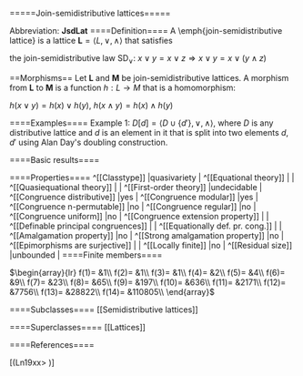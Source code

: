 =====Join-semidistributive lattices=====

Abbreviation: **JsdLat**
====Definition====
A \emph{join-semidistributive lattice} is a lattice $\mathbf{L}=\langle L,\vee
,\wedge \rangle$ that satisfies

the join-semidistributive law SD$_{\vee}$:  $x\vee y=x\vee z\Longrightarrow x\vee y=x\vee(y\wedge z)$

==Morphisms==
Let $\mathbf{L}$ and $\mathbf{M}$ be join-semidistributive lattices. A morphism from $\mathbf{L}$ to $\mathbf{M}$ is a function 
$h:L\rightarrow M$ that is a homomorphism: 

$h(x\vee y)=h(x)\vee h(y)$, $h(x\wedge y)=h(x)\wedge h(y)$

====Examples====
Example 1: $D[d]=\langle D\cup\{d'\},\vee ,\wedge\rangle$, where $D$ is any distributive lattice and $d$ is an element in it that
is split into two elements $d,d'$ using Alan Day's doubling construction.


====Basic results====

====Properties====
^[[Classtype]]  |quasivariety |
^[[Equational theory]]  | |
^[[Quasiequational theory]]  | |
^[[First-order theory]]  |undecidable |
^[[Congruence distributive]]  |yes |
^[[Congruence modular]]  |yes |
^[[Congruence n-permutable]]  |no |
^[[Congruence regular]]  |no |
^[[Congruence uniform]]  |no |
^[[Congruence extension property]]  | |
^[[Definable principal congruences]]  | |
^[[Equationally def. pr. cong.]]  | |
^[[Amalgamation property]]  |no |
^[[Strong amalgamation property]]  |no |
^[[Epimorphisms are surjective]]  | |
^[[Locally finite]]  |no |
^[[Residual size]]  |unbounded |
====Finite members====

$\begin{array}{lr}
f(1)= &1\\
f(2)= &1\\
f(3)= &1\\
f(4)= &2\\
f(5)= &4\\
f(6)= &9\\
f(7)= &23\\
f(8)= &65\\
f(9)= &197\\
f(10)= &636\\
f(11)= &2171\\
f(12)= &7756\\
f(13)= &28822\\
f(14)= &110805\\
\end{array}$

====Subclasses====
[[Semidistributive lattices]] 

====Superclasses====
[[Lattices]] 


====References====

[(Ln19xx>
)]